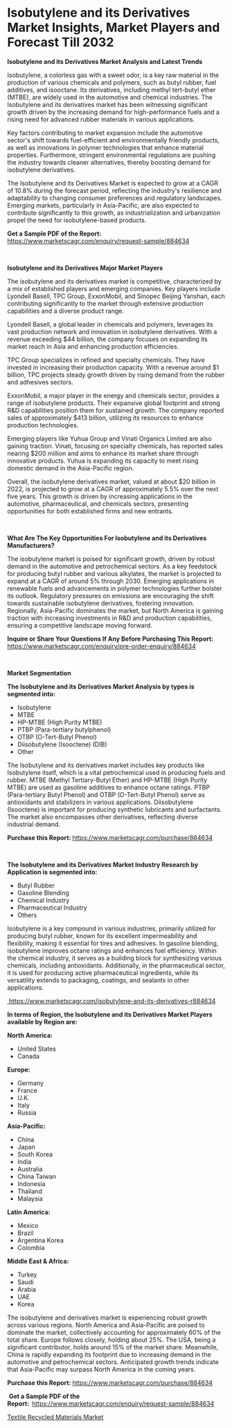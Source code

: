 <p><h1>Isobutylene and its Derivatives Market Insights, Market Players and Forecast Till 2032</h1></p><p><strong>Isobutylene and its Derivatives Market Analysis and Latest Trends</strong></p>
<p><p>Isobutylene, a colorless gas with a sweet odor, is a key raw material in the production of various chemicals and polymers, such as butyl rubber, fuel additives, and isooctane. Its derivatives, including methyl tert-butyl ether (MTBE), are widely used in the automotive and chemical industries. The Isobutylene and its derivatives market has been witnessing significant growth driven by the increasing demand for high-performance fuels and a rising need for advanced rubber materials in various applications. </p><p>Key factors contributing to market expansion include the automotive sector's shift towards fuel-efficient and environmentally friendly products, as well as innovations in polymer technologies that enhance material properties. Furthermore, stringent environmental regulations are pushing the industry towards cleaner alternatives, thereby boosting demand for isobutylene derivatives. </p><p>The Isobutylene and its Derivatives Market is expected to grow at a CAGR of 10.8% during the forecast period, reflecting the industry's resilience and adaptability to changing consumer preferences and regulatory landscapes. Emerging markets, particularly in Asia-Pacific, are also expected to contribute significantly to this growth, as industrialization and urbanization propel the need for isobutylene-based products.</p></p>
<p><strong>Get a Sample PDF of the Report:&nbsp;</strong> <a href="https://www.marketscagr.com/enquiry/request-sample/884634?utm_campaign=2241&utm_medium=2&utm_source=Github&utm_content=ia&utm_term=01022025&utm_id=isobutylene-and-its-derivatives">https://www.marketscagr.com/enquiry/request-sample/884634</a></p>
<p>&nbsp;</p>
<p><strong>Isobutylene and its Derivatives Major Market Players</strong></p>
<p><p>The isobutylene and its derivatives market is competitive, characterized by a mix of established players and emerging companies. Key players include Lyondell Basell, TPC Group, ExxonMobil, and Sinopec Beijing Yanshan, each contributing significantly to the market through extensive production capabilities and a diverse product range.</p><p>Lyondell Basell, a global leader in chemicals and polymers, leverages its vast production network and innovation in isobutylene derivatives. With a revenue exceeding $44 billion, the company focuses on expanding its market reach in Asia and enhancing production efficiencies.</p><p>TPC Group specializes in refined and specialty chemicals. They have invested in increasing their production capacity. With a revenue around $1 billion, TPC projects steady growth driven by rising demand from the rubber and adhesives sectors.</p><p>ExxonMobil, a major player in the energy and chemicals sector, provides a range of isobutylene products. Their expansive global footprint and strong R&D capabilities position them for sustained growth. The company reported sales of approximately $413 billion, utilizing its resources to enhance production technologies.</p><p>Emerging players like Yuhua Group and Vinati Organics Limited are also gaining traction. Vinati, focusing on specialty chemicals, has reported sales nearing $200 million and aims to enhance its market share through innovative products. Yuhua is expanding its capacity to meet rising domestic demand in the Asia-Pacific region.</p><p>Overall, the isobutylene derivatives market, valued at about $20 billion in 2022, is projected to grow at a CAGR of approximately 5.5% over the next five years. This growth is driven by increasing applications in the automotive, pharmaceutical, and chemicals sectors, presenting opportunities for both established firms and new entrants.</p></p>
<p>&nbsp;</p>
<p><strong>What Are The Key Opportunities For Isobutylene and its Derivatives Manufacturers?</strong></p>
<p><p>The isobutylene market is poised for significant growth, driven by robust demand in the automotive and petrochemical sectors. As a key feedstock for producing butyl rubber and various alkylates, the market is projected to expand at a CAGR of around 5% through 2030. Emerging applications in renewable fuels and advancements in polymer technologies further bolster its outlook. Regulatory pressures on emissions are encouraging the shift towards sustainable isobutylene derivatives, fostering innovation. Regionally, Asia-Pacific dominates the market, but North America is gaining traction with increasing investments in R&D and production capabilities, ensuring a competitive landscape moving forward.</p></p>
<p><strong>Inquire or Share Your Questions If Any Before Purchasing This Report:</strong> <a href="https://www.marketscagr.com/enquiry/pre-order-enquiry/884634?utm_campaign=2241&utm_medium=2&utm_source=Github&utm_content=ia&utm_term=01022025&utm_id=isobutylene-and-its-derivatives">https://www.marketscagr.com/enquiry/pre-order-enquiry/884634</a></p>
<p>&nbsp;</p>
<p><strong>Market Segmentation</strong></p>
<p><strong>The Isobutylene and its Derivatives Market Analysis by types is segmented into:</strong></p>
<p><ul><li>Isobutylene</li><li>MTBE</li><li>HP-MTBE (High Purity MTBE)</li><li>PTBP (Para-tertiary butylphenol)</li><li>OTBP (O-Tert-Butyl Phenol)</li><li>Diisobutylene (Isooctene) (DIB)</li><li>Other</li></ul></p>
<p><p>The Isobutylene and its derivatives market includes key products like Isobutylene itself, which is a vital petrochemical used in producing fuels and rubber. MTBE (Methyl Tertiary-Butyl Ether) and HP-MTBE (High Purity MTBE) are used as gasoline additives to enhance octane ratings. PTBP (Para-tertiary Butyl Phenol) and OTBP (O-Tert-Butyl Phenol) serve as antioxidants and stabilizers in various applications. Diisobutylene (Isooctene) is important for producing synthetic lubricants and surfactants. The market also encompasses other derivatives, reflecting diverse industrial demand.</p></p>
<p><strong>Purchase this Report:&nbsp;</strong><a href="https://www.marketscagr.com/purchase/884634?utm_campaign=2241&utm_medium=2&utm_source=Github&utm_content=ia&utm_term=01022025&utm_id=isobutylene-and-its-derivatives">https://www.marketscagr.com/purchase/884634</a></p>
<p>&nbsp;</p>
<p><strong>The Isobutylene and its Derivatives Market Industry Research by Application is segmented into:</strong></p>
<p><ul><li>Butyl Rubber</li><li>Gasoline Blending</li><li>Chemical Industry</li><li>Pharmaceutical Industry</li><li>Others</li></ul></p>
<p><p>Isobutylene is a key compound in various industries, primarily utilized for producing butyl rubber, known for its excellent impermeability and flexibility, making it essential for tires and adhesives. In gasoline blending, isobutylene improves octane ratings and enhances fuel efficiency. Within the chemical industry, it serves as a building block for synthesizing various chemicals, including antioxidants. Additionally, in the pharmaceutical sector, it is used for producing active pharmaceutical ingredients, while its versatility extends to packaging, coatings, and sealants in other applications.</p></p>
<p><a href="https://www.marketscagr.com/isobutylene-and-its-derivatives-r884634?utm_campaign=2241&utm_medium=2&utm_source=Github&utm_content=ia&utm_term=01022025&utm_id=isobutylene-and-its-derivatives">&nbsp;https://www.marketscagr.com/isobutylene-and-its-derivatives-r884634</a></p>
<p><strong>In terms of Region, the Isobutylene and its Derivatives Market Players available by Region are:</strong></p>
<p>
    <p> <strong> North America: </strong>
        <ul>
            <li>United States</li>
            <li>Canada</li>
        </ul>
        </p> 
    <p> <strong> Europe: </strong>
        <ul>
            <li>Germany</li>
            <li>France</li>
            <li>U.K.</li>
            <li>Italy</li>
            <li>Russia</li>
        </ul>
        </p> 
    <p> <strong> Asia-Pacific: </strong>
        <ul>
            <li>China</li>
            <li>Japan</li>
            <li>South Korea</li>
            <li>India</li>
            <li>Australia</li>
            <li>China Taiwan</li>
            <li>Indonesia</li>
            <li>Thailand</li>
            <li>Malaysia</li>
        </ul>
        </p> 
    <p> <strong> Latin America: </strong>
        <ul>
            <li>Mexico</li>
            <li>Brazil</li>
            <li>Argentina Korea</li>
            <li>Colombia</li>
        </ul>
        </p> 
    <p> <strong> Middle East & Africa: </strong>
        <ul>
            <li>Turkey</li>
            <li>Saudi</li>
            <li>Arabia</li>
            <li>UAE</li>
            <li>Korea</li>
        </ul>
    </p>
    </p>
<p><p>The isobutylene and derivatives market is experiencing robust growth across various regions. North America and Asia-Pacific are poised to dominate the market, collectively accounting for approximately 60% of the total share. Europe follows closely, holding about 25%. The USA, being a significant contributor, holds around 15% of the market share. Meanwhile, China is rapidly expanding its footprint due to increasing demand in the automotive and petrochemical sectors. Anticipated growth trends indicate that Asia-Pacific may surpass North America in the coming years.</p></p>
<p><strong>Purchase this Report: </strong><a href="https://www.marketscagr.com/purchase/884634?utm_campaign=2241&utm_medium=2&utm_source=Github&utm_content=ia&utm_term=01022025&utm_id=isobutylene-and-its-derivatives">https://www.marketscagr.com/purchase/884634</a></p>
<p>&nbsp;<strong>Get a Sample PDF of the Report:&nbsp;&nbsp;</strong><a href="https://www.marketscagr.com/enquiry/request-sample/884634?utm_campaign=2241&utm_medium=2&utm_source=Github&utm_content=ia&utm_term=01022025&utm_id=isobutylene-and-its-derivatives">https://www.marketscagr.com/enquiry/request-sample/884634</a></p>
<p><strong></strong></p>
<p><p><a href="https://github.com/princessbartram3/Market-Research-Report-List-1/blob/main/textile-recycled-materials-market.md?utm_campaign=2241&utm_medium=2&utm_source=Github&utm_content=ia&utm_term=01022025&utm_id=isobutylene-and-its-derivatives">Textile Recycled Materials Market</a></p></p>